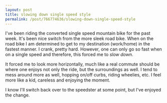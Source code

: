 ```yaml
--- 
layout: post
title: slowing down single speed style 
permalink: /post/766774636/slowing-down-single-speed-style 
--- 
```


I've been riding the converted single speed mountain bike for the past week.
It's been nice switch from the more sleek road bike. When on the road bike I
am determined to get to my destination (work/home) in the fastest manner. I
crank, pretty hard. However, one can only go so fast when on a single speed
and therefore, this forced me to _slow down_.

It forced me to look more horizontally, much like a real commute should be
where one enjoys not only the ride, but the surroundings as well. I tend to
mess around more as well, hopping on/off curbs, riding wheelies, etc. I feel
more like a kid, careless and enjoying the moment.

I know I'll switch back over to the speedster at some point, but I've enjoyed
the change.
